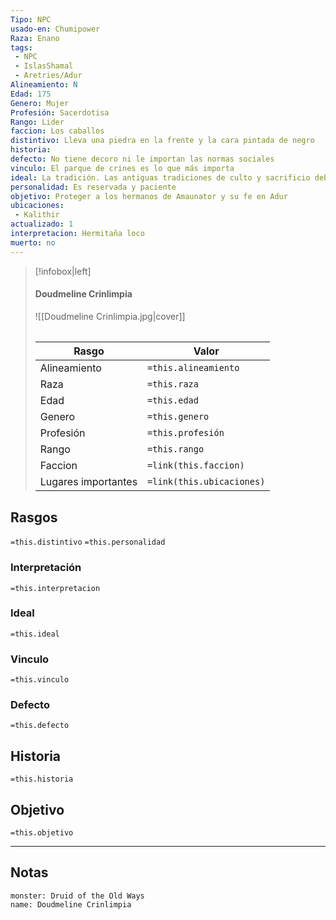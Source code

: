 ```yaml
---
Tipo: NPC
usado-en: Chumipower
Raza: Enano
tags:
 - NPC
 - IslasShamal
 - Aretries/Adur
Alineamiento: N
Edad: 175
Genero: Mujer
Profesión: Sacerdotisa
Rango: Lider
faccion: Los caballos
distintivo: Lleva una piedra en la frente y la cara pintada de negro
historia: 
defecto: No tiene decoro ni le importan las normas sociales
vinculo: El parque de crines es lo que más importa
ideal: La tradición. Las antiguas tradiciones de culto y sacrificio deben ser preservadas y mantenidas
personalidad: Es reservada y paciente
objetivo: Proteger a los hermanos de Amaunator y su fe en Adur
ubicaciones:
 - Kalithir
actualizado: 1
interpretacion: Hermitaña loco
muerto: no
---
```

> [!infobox|left]
>  #### Doudmeline Crinlimpia
> ![[Doudmeline Crinlimpia.jpg|cover]]
> ######   
> |Rasgo | Valor |
> | --- | --- |
> | Alineamiento | `=this.alineamiento`|
> | Raza | `=this.raza` |
> | Edad | `=this.edad` |
> | Genero | `=this.genero` |
> | Profesión | `=this.profesión` |
> | Rango | `=this.rango` |
> | Faccion | `=link(this.faccion)` |
>  | Lugares  importantes| `=link(this.ubicaciones)` |

## Rasgos 
 `=this.distintivo`
  `=this.personalidad`
###  Interpretación
  `=this.interpretacion`
### Ideal           
 `=this.ideal`
### Vinculo 
 `=this.vinculo`
### Defecto
 `=this.defecto`
## Historia
 `=this.historia`

 ##  Objetivo
   `=this.objetivo`
   
___
   ## Notas


```statblock
monster: Druid of the Old Ways
name: Doudmeline Crinlimpia
```